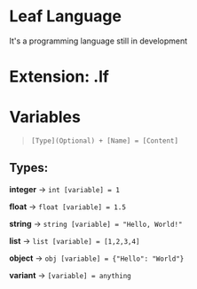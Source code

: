 # Leaf Language 
It's a programming language still in development

# Extension: .lf

# Variables
> ``[Type](Optional) + [Name] = [Content]``

## Types:
**integer** -> ``int [variable] = 1``

**float** -> ``float [variable] = 1.5``

**string** -> ``string [variable] = "Hello, World!"``

**list** -> ``list [variable] = [1,2,3,4]``

**object** -> ``obj [variable] = {"Hello": "World"}``

**variant** -> ``[variable] = anything``

